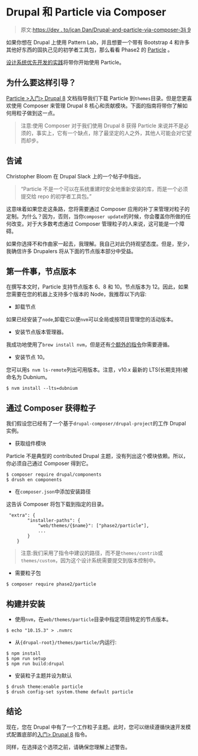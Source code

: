 # Drupal 和 Particle via Composer

> 原文:[https://dev . to/jcan Dan/Drupal-and-particle-via-composer-3lj 9](https://dev.to/jcandan/drupal-and-particle-via-composer-3lj9)

如果你想在 Drupal 上使用 Pattern Lab，并且想要一个带有 Bootstrap 4 和许多其他好东西的固执己见的初学者工具包，那么看看 Phase2 的 [Particle](https://phase2.gitbook.io/frontend/) 。

[设计系统优先开发的实践](https://www.youtube.com/watch?v=uYQjN9Ydgqk)将带你开始使用 Particle。

## [](#why-this-guide)为什么要这样引导？

[Particle >入门> Drupal 8](https://phase2.gitbook.io/frontend/particle/getting-started/drupal-8) 文档指导我们下载 Particle 到`themes`目录。但是您更喜欢使用 Composer 来管理 Drupal 8 核心和贡献模块。下面的指南将带你了解如何用粒子做到这一点。

> 注意:使用 Composer 对于我们使用 Drupal 8 获得 Particle 来说并不是必须的，事实上，它有一个缺点，除了最坚定的人之外，其他人可能会对它望而却步。

## [](#caveat)告诫

Christopher Bloom 在 Drupal Slack 上的一个帖子中指出，

> “Particle 不是一个可以在系统重建时安全地重新安装的库，而是一个必须提交给 repo 的初学者工具包。”

这意味着如果您走这条路，您将需要通过 Composer 应用的补丁来管理对粒子的定制。为什么？因为，否则，当你`composer update`的时候，你会覆盖你所做的任何改变。对于大多数考虑通过 Composer 管理粒子的人来说，这可能是一个障碍。

如果你选择不和作曲家一起去，我理解。我自己对此仍持观望态度。但是，至少，我确信许多 Drupalers 将从下面的节点版本部分中受益。

## [](#first-things-node-version)第一件事，节点版本

在撰写本文时，Particle 支持节点版本 6、8 和 10。节点版本为 12。因此，如果您需要在您的机器上支持多个版本的 Node，我推荐以下内容:

*   卸载节点

如果已经安装了`node`,卸载它以便`nvm`可以全局或按项目管理您的活动版本。

*   安装节点版本管理器。

我成功地使用了`brew install nvm`，但是还有[个额外的指令](https://medium.com/@isaacjoe/best-way-to-install-and-use-nvm-on-mac-e3a3f6bc494d)你需要遵循。

*   安装节点 10。

您可以用`$ nvm ls-remote`列出可用版本。注意，v10.x 最新的 LTS(长期支持)被命名为 Dubnium。

```
$ nvm install --lts=dubnium 
```

## [](#get-particle-via-composer)通过 Composer 获得粒子

我们假设您已经有了一个基于`drupal-composer/drupal-project`的工作 Drupal 实例。

*   获取组件模块

Particle 不是典型的 contributed Drupal 主题，没有列出这个模块依赖。所以，你必须自己通过 Composer 得到它。

```
$ composer require drupal/components
$ drush en components 
```

*   在`composer.json`中添加安装路径

这告诉 Composer 将包下载到指定的目录。

```
 "extra": {
        "installer-paths": {
            "web/themes/{$name}": ["phase2/particle"],
            ...
        }
    } 
```

> 注意:我们采用了指令中建议的路径，而不是`themes/contrib`或`themes/custom`，因为这个设计系统需要提交到版本控制中。

*   需要粒子包

```
$ composer require phase2/particle 
```

## [](#build-and-install)构建并安装

*   使用`nvm`，在`web/themes/particle`目录中指定项目特定的节点版本。

```
$ echo "10.15.3" > .nvmrc 
```

*   从`{drupal-root}/themes/particle/`内运行:

```
$ npm install
$ npm run setup
$ npm run build:drupal 
```

*   安装粒子主题并设为默认

```
$ drush theme:enable particle
$ drush config-set system.theme default particle 
```

## [](#conclusion)结论

现在，您在 Drupal 中有了一个工作粒子主题。此时，您可以继续遵循快速开发模式配置底部的[入门> Drupal 8](https://phase2.gitbook.io/frontend/particle/getting-started/drupal-8) 指令。

同样，在选择这个选项之前，请确保您理解上述警告。